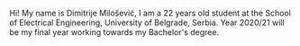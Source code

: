 Hi!
My name is Dimitrije Milošević, I am a 22 years old student at the School of Electrical Engineering, University of Belgrade, Serbia.
Year 2020/21 will be my final year working towards my Bachelor's degree.
